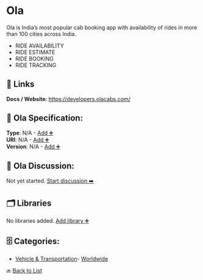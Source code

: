 # Ola

Ola is India’s most popular cab booking app with availability of rides in more than 100 cities across India. 
- RIDE AVAILABILITY
- RIDE ESTIMATE
- RIDE BOOKING
- RIDE TRACKING


##  🔗 Links
**Docs / Website**: https://developers.olacabs.com/

## 🧬 Ola Specification:
**Type**: N/A - [Add ➕](https://github.com/apis-list/apis-list/edit/main/apis.yaml#L13785)  
**URI**: N/A - [Add ➕](https://github.com/apis-list/apis-list/edit/main/apis.yaml#L13785)  
**Version**: N/A - [Add ➕](https://github.com/apis-list/apis-list/edit/main/apis.yaml#L13785)

## 💬 Ola Discussion:
Not yet started. [Start discussion ➡️](https://github.com/apis-list/apis-list/discussions/new)

## 🗂️ Libraries

No libraries added. [Add library ➕](https://github.com/apis-list/apis-list/edit/main/apis.yaml#L13785)    


## 🗄️ Categories:
- [Vehicle & Transportation](https://github.com/apis-list/apis-list#vehicle--transportation-)- [Worldwide](https://github.com/apis-list/apis-list#worldwide-)

🔙  [Back to List](https://github.com/apis-list/apis-list)
